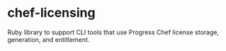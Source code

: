 # chef-licensing

Ruby library to support CLI tools that use Progress Chef 
license storage, generation, and entitlement.

